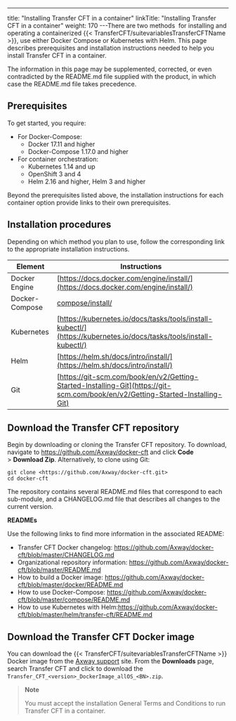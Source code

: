 ---
title: "Installing Transfer CFT in a container"
linkTitle: "Installing Transfer CFT in a container"
weight: 170
---There are two methods  for installing and operating a containerized {{< TransferCFT/suitevariablesTransferCFTName  >}}, use either Docker Compose or Kubernetes with Helm. This page describes prerequisites and installation instructions needed to help you install Transfer CFT in a container.

The information in this page may be supplemented, corrected, or even contradicted by the README.md file supplied with the product, in which case the README.md file takes precedence.

## Prerequisites

To get started, you require:

* For Docker-Compose:
    *   Docker 17.11 and higher
    *   Docker-Compose 1.17.0 and higher
* For container orchestration:
    *   Kubernetes 1.14 and up
    *   OpenShift 3 and 4
    *   Helm 2.16 and higher, Helm 3 and higher

Beyond the prerequisites listed above, the installation instructions for each container option provide links to their own prerequisites.

## Installation procedures

Depending on which method you plan to use, follow the corresponding link to the appropriate installation instructions.


| Element | Instructions |
| --- | --- |
| Docker Engine  | [https://docs.docker.com/engine/install/](https://docs.docker.com/engine/install/)  |
| Docker-Compose  | [compose/install/](https://docs.docker.com/compose/install/)  |
| Kubernetes  | [https://kubernetes.io/docs/tasks/tools/install-kubectl/](https://kubernetes.io/docs/tasks/tools/install-kubectl/)  |
| Helm  | [https://helm.sh/docs/intro/install/](https://helm.sh/docs/intro/install/)  |
| Git  | [https://git-scm.com/book/en/v2/Getting-Started-Installing-Git](https://git-scm.com/book/en/v2/Getting-Started-Installing-Git) |


## Download the Transfer CFT repository

Begin by downloading or cloning the Transfer CFT repository. To download, navigate to <https://github.com/Axway/docker-cft> and click **Code** &gt; **Download Zip**. Alternatively, to clone using Git:<span id="gitcontainertest"></span>

```
git clone <https://github.com/Axway/docker-cft.git>
cd docker-cft
```

The repository contains several README.md files that correspond to each sub-module, and a CHANGELOG.md file that describes all changes to the current version.

****READMEs****

Use the following links to find more information in the associated README:

* Transfer CFT Docker changelog: <https://github.com/Axway/docker-cft/blob/master/CHANGELOG.md>
* Organizational repository information: <https://github.com/Axway/docker-cft/blob/master/README.md>
* How to build a Docker image: <https://github.com/Axway/docker-cft/blob/master/docker/README.md>
* How to use Docker-Compose: <https://github.com/Axway/docker-cft/blob/master/compose/README.md>
* How to use Kubernetes with Helm:<https://github.com/Axway/docker-cft/blob/master/helm/transfer-cft/README.md>

## Download the Transfer CFT Docker image

You can download the {{< TransferCFT/suitevariablesTransferCFTName  >}} Docker image from the [Axway support](http://support.axway.com/) site. From the **Downloads** page, search Transfer CFT and click to download the `Transfer_CFT_<version>_DockerImage_allOS_<BN>.zip`.

> **Note**
>
> You must accept the installation General Terms and Conditions to run Transfer CFT in a container.
